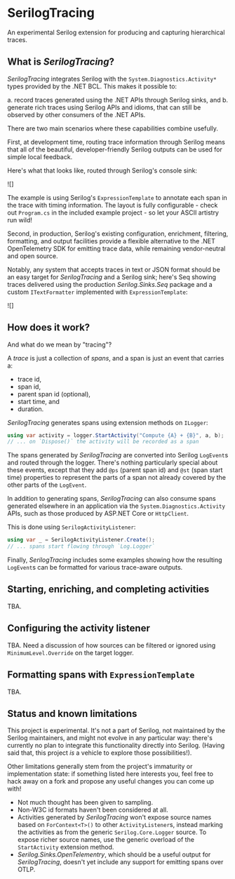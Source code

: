 # SerilogTracing

An experimental Serilog extension for producing and capturing hierarchical traces.

## What is _SerilogTracing_?

_SerilogTracing_ integrates Serilog with the `System.Diagnostics.Activity*` types provided by the .NET BCL. This makes
it possible to:

 a. record traces generated using the .NET APIs through Serilog sinks, and
 b. generate rich traces using Serilog APIs and idioms, that can still be observed by other consumers of the .NET APIs.
 
There are two main scenarios where these capabilities combine usefully.

First, at development time, routing trace information through Serilog means that all of the beautiful, developer-friendly
Serilog outputs can be used for simple local feedback.

Here's what that looks like, routed through Serilog's console sink:

![]

The example is using Serilog's `ExpressionTemplate` to annotate each span in the trace with timing information. The
layout is fully configurable - check out `Program.cs` in the included example project - so let your ASCII artistry run
wild!

Second, in production, Serilog's existing configuration, enrichment, filtering, formatting, and output facilities provide
a flexible alternative to the .NET OpenTelemetry SDK for emitting trace data, while remaining vendor-neutral
and open source.

Notably, any system that accepts traces in text or JSON format should be an easy target for _SerilogTracing_ and a
Serilog sink; here's Seq showing traces delivered using the production _Serilog.Sinks.Seq_ package and a custom
`ITextFormatter` implemented with `ExpressionTemplate`:

![]

## How does it work?

And what do we mean by "tracing"?

A _trace_ is just a collection of _spans_, and a span is just an event that carries a:

 * trace id,
 * span id,
 * parent span id (optional),
 * start time, and
 * duration.

_SerilogTracing_ generates spans using extension methods on `ILogger`:

```csharp
using var activity = logger.StartActivity("Compute {A} + {B}", a, b);
// ... on `Dispose()` the activity will be recorded as a span
```

The spans generated by _SerilogTracing_ are converted into Serilog `LogEvent`s and routed through the logger. There's
nothing particularly special about these events, except that they add `@ps` (parent span id) and `@st` (span start time)
properties to represent the parts of a span not already covered by the other parts of the `LogEvent`.

In addition to generating spans, _SerilogTracing_ can also consume spans generated elsewhere in an application via the
`System.Diagnostics.Activity` APIs, such as those produced by ASP.NET Core or `HttpClient`.

This is done using `SerilogActivityListener`:

```csharp
using var _ = SerilogActivityListener.Create();
// ... spans start flowing through `Log.Logger`
```

Finally, _SerilogTracing_ includes some examples showing how the resulting `LogEvent`s can be formatted for various
trace-aware outputs.

## Starting, enriching, and completing activities

TBA.

## Configuring the activity listener

TBA. Need a discussion of how sources can be filtered or ignored using `MinimumLevel.Override` on
the target logger.

## Formatting spans with `ExpressionTemplate`

TBA.

## Status and known limitations

This project is experimental. It's not a part of Serilog, not maintained by the Serilog maintainers, and might not
evolve in any particular way: there's currently no plan to integrate this functionality directly into Serilog. (Having
said that, this project _is_ a vehicle to explore those possibilities!).

Other limitations generally stem from the project's immaturity or implementation state: if something listed here
interests you, feel free to hack away on a fork and propose any useful changes you can come up with!

 * Not much thought has been given to sampling.
 * Non-W3C id formats haven't been considered at all.
 * Activities generated by _SerilogTracing_ won't expose source names based on `ForContext<T>()` to
other `ActivityListener`s, instead marking the activities as from the generic `Serilog.Core.Logger` source. To expose
richer source names, use the generic overload of the `StartActivity` extension method.
 * _Serilog.Sinks.OpenTelementry_, which should be a useful output for _SerilogTracing_, doesn't yet
include any support for emitting spans over OTLP.
